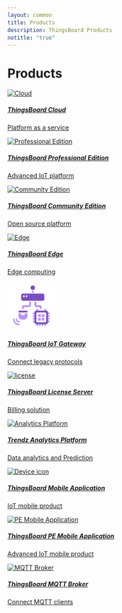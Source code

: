 ```yaml
---
layout: common
title: Products
description: ThingsBoard Products
notitle: "true"
---
```


<h1 class="mainTitle products">Products</h1>

<div class="products-cards">
    <a href="/products/paas/" class="card cloud">
        <img src="/images/thingsboard-c-icon.svg" alt="Cloud">
        <h5 class="title">ThingsBoard Cloud</h5>
        <p>Platform as a service</p>
    </a>
    <a href="/products/thingsboard-pe/" class="card prof">
        <img src="/images/thingsboard-p-icon.svg" alt="Professional Edition">
        <h5 class="title">ThingsBoard Professional Edition</h5>
        <p>Advanced IoT platform</p>
    </a>
    <a href="/docs/getting-started-guides/what-is-thingsboard/" class="card com">
        <img src="/images/thingsboard-cm-icon.svg" alt="Community Edition">
        <h5 class="title">ThingsBoard Community Edition</h5>
        <p>Open source platform</p>
    </a>
    <a href="/products/thingsboard-edge/" class="card thingsboard-edge">
        <img src="/images/thingsboard-e-icon.svg" alt="Edge">
        <h5 class="title">ThingsBoard Edge</h5>
        <p>Edge computing</p>
    </a>
    <a href="/docs/iot-gateway/what-is-iot-gateway/" class="card gateway">
        <img src="/images/gateway-icon.svg" alt="Gateway">
        <h5 class="title">ThingsBoard IoT Gateway</h5>
        <p>Connect legacy protocols</p>
    </a>
    <a href="/products/license-server/" class="card license">
        <img src="/images/license-icon.svg" alt="license">
        <h5 class="title">ThingsBoard License Server</h5>
        <p>Billing solution</p>
    </a>
    <a href="/products/trendz/" class="card trendz">
        <img src="/images/trendz-icon.svg" alt="Analytics Platform">
        <h5 class="title">Trendz Analytics Platform</h5>
        <p>Data analytics and Prediction</p>
    </a>
    <a href="/products/mobile/" class="card mobile">
        <img src="/images/tb-mobile-icon.svg" alt="Device icon">
        <h5 class="title">ThingsBoard Mobile Application</h5>
        <p>IoT mobile product</p>
    </a>
    <a href="/products/mobile-pe/" class="card pe-mobile">
        <img src="/images/tb-pe-mobile-icon.svg" alt="PE Mobile Application">
        <h5 class="title">ThingsBoard PE Mobile Application</h5>
        <p>Advanced IoT mobile product</p>
    </a>
    <a href="/products/mqtt-broker/" class="card card-middle mqtt-broker">
        <img src="/images/tbmq-icon.svg" alt="MQTT Broker">
        <h5 class="title">ThingsBoard MQTT Broker</h5>
        <p>Connect MQTT clients</p>
    </a>
</div>
